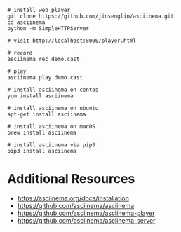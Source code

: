 ```
# install web player
git clone https://github.com/jinsenglin/asciinema.git
cd asciinema
python -m SimpleHTTPServer

# visit http://localhost:8000/player.html
```

```
# record
asciinema rec demo.cast

# play
asciinema play demo.cast
```

```
# install asciinema on centos
yum install asciinema

# install asciinema on ubuntu
apt-get install asciinema

# install asciinema on macOS
brew install asciinema

# install asciinema via pip3
pip3 install asciinema
```

# Additional Resources

* https://asciinema.org/docs/installation
* https://github.com/asciinema/asciinema
* https://github.com/asciinema/asciinema-player
* https://github.com/asciinema/asciinema-server
